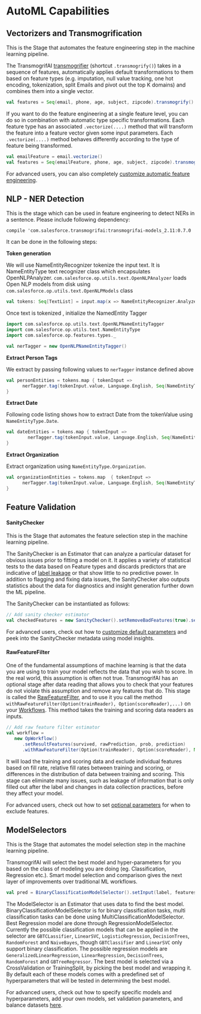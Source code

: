 # AutoML Capabilities

## Vectorizers and Transmogrification

This is the Stage that automates the feature engineering step in the machine learning pipeline.

The TransmogrifAI [transmogrifier](https://github.com/salesforce/TransmogrifAI/blob/master/core/src/main/scala/com/salesforce/op/stages/impl/feature/Transmogrifier.scala) (shortcut ```.transmogrify()```) takes in a sequence of features, automatically applies default transformations to them based on feature types (e.g. imputation, null value tracking, one hot encoding, tokenization, split Emails and pivot out the top K domains) and combines them into a single vector.  

```scala
val features = Seq(email, phone, age, subject, zipcode).transmogrify()
```


If you want to do the feature engineering at a single feature level, you can do so in combination with automatic type specific transformations. Each feature type has an associated ```.vectorize(....)``` method that will transform the feature into a feature vector given some input parameters. Each ```.vectorize(....)``` method behaves differently according to the type of feature being transformed. 

```scala
val emailFeature = email.vectorize()
val features = Seq(emailFeature, phone, age, subject, zipcode).transmogrify()
```

For advanced users, you can also completely [customize automatic feature engineering](../developer-guide#transmogrification).

## NLP - NER Detection

This is the stage which can be used in feature engineering to detect NERs in a sentence.
Please include following dependency:

```
compile 'com.salesforce.transmogrifai:transmogrifai-models_2.11:0.7.0
```

It can be done in the following steps:

**Token generation**

We will use NameEntityRecognizer tokenize the input text. It is  NameEntityType text recognizer class which encapsulates 
OpenNLPAnalyzer. `com.salesforce.op.utils.text.OpenNLPAnalyzer` loads Open NLP models from disk using 
`com.salesforce.op.utils.text.OpenNLPModels` class

```scala
val tokens: Seq[TextList] = input.map(x => NameEntityRecognizer.Analyzer.analyze(x, Language.English).toTextList)

```

Once text is tokenized , initialize the NamedEntity Tagger

```scala
import com.salesforce.op.utils.text.OpenNLPNameEntityTagger
import com.salesforce.op.utils.text.NameEntityType
import com.salesforce.op.features.types._

val nerTagger = new OpenNLPNameEntityTagger()
```

**Extract Person Tags**

We extract by passing following values to `nerTagger` instance defined above

```scala
val personEntities = tokens.map { tokenInput => 
      nerTagger.tag(tokenInput.value, Language.English, Seq(NameEntityType.Person)).tokenTags
}
```

**Extract Date**

Following code listing shows how to extract Date from the tokenValue using `NameEntityType.Date`.

```scala
val dateEntities = tokens.map { tokenInput => 
        nerTagger.tag(tokenInput.value, Language.English, Seq(NameEntityType.Date)).tokenTags
}
```

**Extract Organization**

Extract organization using `NameEntityType.Organization`.
```scala
val organizationEntities = tokens.map  { tokenInput => 
      nerTagger.tag(tokenInput.value, Language.English, Seq(NameEntityType.Organization)).tokenTags
}

```

## Feature Validation

#### SanityChecker

This is the Stage that automates the feature selection step in the machine learning pipeline.

The SanityChecker is an Estimator that can analyze a particular dataset for obvious issues prior to fitting a model on it.  It applies a variety of statistical tests to the data based on Feature types and discards predictors that are indicative of [label leakage](http://machinelearningmastery.com/data-leakage-machine-learning/) or that show little to no predictive power. In addition to flagging and fixing data issues, the SanityChecker also outputs statistics about the data for diagnostics and insight generation further down the ML pipeline.

The SanityChecker can be instantiated as follows:

```scala
// Add sanity checker estimator
val checkedFeatures = new SanityChecker().setRemoveBadFeatures(true).setInput(label, features).getOutput()
```
For advanced users, check out how to [customize default parameters](../developer-guide#sanitychecker) and peek into the SanityChecker metadata using model insights.

#### RawFeatureFilter

One of the fundamental assumptions of machine learning is that the data you are using to train your model reflects the data that you wish to score. In the real world, this assumption is often not true. TransmogrifAI has an optional stage after data reading that allows you to check that your features do not violate this assumption and remove any features that do. This stage is called the [RawFeatureFilter](https://github.com/salesforce/TransmogrifAI/blob/master/core/src/main/scala/com/salesforce/op/filters/RawFeatureFilter.scala), and to use it you call the method `withRawFeatureFilter(Option(trainReader), Option(scoreReader),...)` on your [Workflows](../developer-guide#workflows). This method takes the training and scoring data readers as inputs.

```scala
// Add raw feature filter estimator
val workflow =
   new OpWorkflow()
      .setResultFeatures(survived, rawPrediction, prob, prediction)
      .withRawFeatureFilter(Option(trainReader), Option(scoreReader), None)
```

It will load the training and scoring data and exclude individual features based on fill rate, relative fill rates between training and scoring, or differences in the distribution of data between training and scoring. This stage can eliminate many issues, such as leakage of information that is only filled out after the label and changes in data collection practices, before they affect your model.

For advanced users, check out how to set [optional parameters](../developer-guide#rawfeaturefilter) for when to exclude features.


## ModelSelectors

This is the Stage that automates the model selection step in the machine learning pipeline.

TransmogrifAI will select the best model and hyper-parameters for you based on the class of modeling you are doing (eg. Classification, Regression etc.).
Smart model selection and comparison gives the next layer of improvements over traditional ML workflows.

```scala
val pred = BinaryClassificationModelSelector().setInput(label, features).getOutput()
```

The ModelSelector is an Estimator that uses data to find the best model. BinaryClassificationModelSelector is for  binary classification tasks, multi classification tasks can be done using MultiClassificationModelSelector. Best Regression model are done through RegressionModelSelector. Currently the possible classification models that can be applied in the selector are `GBTCLassifier`, `LinearSVC`, `LogisticRegression`, `DecisionTrees`, `RandomForest` and `NaiveBayes`, though `GBTClassifier` and `LinearSVC` only support binary classification. The possible regression models are `GeneralizedLinearRegression`,  `LinearRegression`, `DecisionTrees`, `RandomForest` and `GBTreeRegressor`. The best model is selected via a CrossValidation or TrainingSplit, by picking the best model and wrapping it. By default each of these models comes with a predefined set of hyperparameters that will be tested in determining the best model.  

For advanced users, check out how to specify specific models and hyperparameters, add your own models, set validation parameters, and balance datasets [here](../developer-guide#modelselector).






